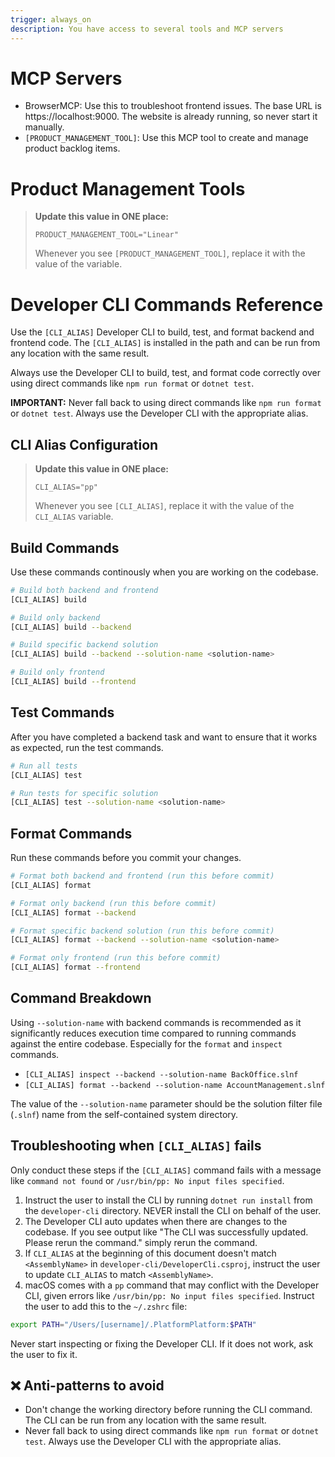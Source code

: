```yaml
---
trigger: always_on
description: You have access to several tools and MCP servers
---
```



# MCP Servers

* BrowserMCP: Use this to troubleshoot frontend issues. The base URL is https://localhost:9000. The website is already running, so never start it manually.
* `[PRODUCT_MANAGEMENT_TOOL]`: Use this MCP tool to create and manage product backlog items. 

# Product Management Tools

> **Update this value in ONE place:**
>
> ```
> PRODUCT_MANAGEMENT_TOOL="Linear"
> ```
>
> Whenever you see `[PRODUCT_MANAGEMENT_TOOL]`, replace it with the value of the variable.

# Developer CLI Commands Reference

Use the `[CLI_ALIAS]` Developer CLI to build, test, and format backend and frontend code. The `[CLI_ALIAS]` is installed in the path and can be run from any location with the same result.

Always use the Developer CLI to build, test, and format code correctly over using direct commands like `npm run format` or `dotnet test`.

**IMPORTANT:** Never fall back to using direct commands like `npm run format` or `dotnet test`. Always use the Developer CLI with the appropriate alias.

## CLI Alias Configuration

> **Update this value in ONE place:**
> 
> ```
> CLI_ALIAS="pp"
> ```
> 
> Whenever you see `[CLI_ALIAS]`, replace it with the value of the `CLI_ALIAS` variable.

## Build Commands

Use these commands continously when you are working on the codebase.

```bash
# Build both backend and frontend
[CLI_ALIAS] build

# Build only backend
[CLI_ALIAS] build --backend

# Build specific backend solution
[CLI_ALIAS] build --backend --solution-name <solution-name>

# Build only frontend
[CLI_ALIAS] build --frontend
```

## Test Commands

After you have completed a backend task and want to ensure that it works as expected, run the test commands.

```bash
# Run all tests
[CLI_ALIAS] test

# Run tests for specific solution
[CLI_ALIAS] test --solution-name <solution-name>
```

## Format Commands

Run these commands before you commit your changes.

```bash
# Format both backend and frontend (run this before commit)
[CLI_ALIAS] format

# Format only backend (run this before commit)
[CLI_ALIAS] format --backend

# Format specific backend solution (run this before commit)
[CLI_ALIAS] format --backend --solution-name <solution-name>

# Format only frontend (run this before commit)
[CLI_ALIAS] format --frontend
```

## Command Breakdown

Using `--solution-name` with backend commands is recommended as it significantly reduces execution time compared to running commands against the entire codebase. Especially for the `format` and `inspect` commands.

- `[CLI_ALIAS] inspect --backend --solution-name BackOffice.slnf`
- `[CLI_ALIAS] format --backend --solution-name AccountManagement.slnf`

The value of the `--solution-name` parameter should be the solution filter file (`.slnf`) name from the self-contained system directory.

## Troubleshooting when `[CLI_ALIAS]` fails

Only conduct these steps if the `[CLI_ALIAS]` command fails with a message like `command not found` or `/usr/bin/pp: No input files specified`.

1. Instruct the user to install the CLI by running `dotnet run install` from the `developer-cli` directory. NEVER install the CLI on behalf of the user.
2. The Developer CLI auto updates when there are changes to the codebase. If you see output like "The CLI was successfully updated. Please rerun the command." simply rerun the command.
3. If `CLI_ALIAS` at the beginning of this document doesn't match `<AssemblyName>` in `developer-cli/DeveloperCli.csproj`, instruct the user to update `CLI_ALIAS` to match `<AssemblyName>`.
4. macOS comes with a `pp` command that may conflict with the Developer CLI, given errors like `/usr/bin/pp: No input files specified`. Instruct the user to add this to the `~/.zshrc` file:

```bash
export PATH="/Users/[username]/.PlatformPlatform:$PATH"
```

Never start inspecting or fixing the Developer CLI. If it does not work, ask the user to fix it.

## ❌ Anti-patterns to avoid
- Don't change the working directory before running the CLI command. The CLI can be run from any location with the same result.
- Never fall back to using direct commands like `npm run format` or `dotnet test`. Always use the Developer CLI with the appropriate alias.
